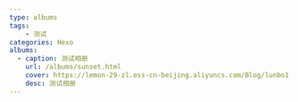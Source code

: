 ```yaml
---
type: albums
tags:
    - 测试
categories: Hexo
albums:
  - caption: 测试相册
    url: /albums/sunset.html
    cover: https://lemon-29-zl.oss-cn-beijing.aliyuncs.com/Blog/lunbo1.jpg
    desc: 测试相册
---
```

